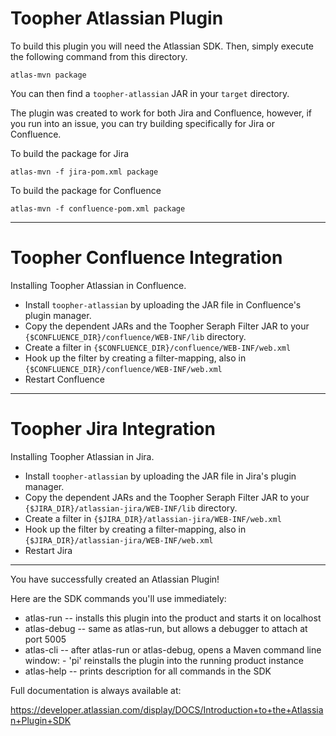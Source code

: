 # Toopher Atlassian Plugin

To build this plugin you will need the Atlassian SDK. Then, simply
execute the following command from this directory.

    atlas-mvn package

You can then find a `toopher-atlassian` JAR in your `target` directory.

The plugin was created to work for both Jira and Confluence, however, if
you run into an issue, you can try building specifically for Jira or
Confluence.

To build the package for Jira

    atlas-mvn -f jira-pom.xml package

To build the package for Confluence

    atlas-mvn -f confluence-pom.xml package

---

# Toopher Confluence Integration
Installing Toopher Atlassian in Confluence.

* Install `toopher-atlassian` by uploading the JAR file in Confluence's plugin manager.
* Copy the dependent JARs and the Toopher Seraph Filter JAR to your `{$CONFLUENCE_DIR}/confluence/WEB-INF/lib` directory.
* Create a filter in `{$CONFLUENCE_DIR}/confluence/WEB-INF/web.xml`
* Hook up the filter by creating a filter-mapping, also in `{$CONFLUENCE_DIR}/confluence/WEB-INF/web.xml`
* Restart Confluence

---

# Toopher Jira Integration
Installing Toopher Atlassian in Jira.

* Install `toopher-atlassian` by uploading the JAR file in Jira's plugin manager.
* Copy the dependent JARs and the Toopher Seraph Filter JAR to your `{$JIRA_DIR}/atlassian-jira/WEB-INF/lib` directory.
* Create a filter in `{$JIRA_DIR}/atlassian-jira/WEB-INF/web.xml`
* Hook up the filter by creating a filter-mapping, also in `{$JIRA_DIR}/atlassian-jira/WEB-INF/web.xml`
* Restart Jira

---

You have successfully created an Atlassian Plugin!

Here are the SDK commands you'll use immediately:

* atlas-run   -- installs this plugin into the product and starts it on localhost
* atlas-debug -- same as atlas-run, but allows a debugger to attach at port 5005
* atlas-cli   -- after atlas-run or atlas-debug, opens a Maven command line window:
                 - 'pi' reinstalls the plugin into the running product instance
* atlas-help  -- prints description for all commands in the SDK

Full documentation is always available at:

https://developer.atlassian.com/display/DOCS/Introduction+to+the+Atlassian+Plugin+SDK
